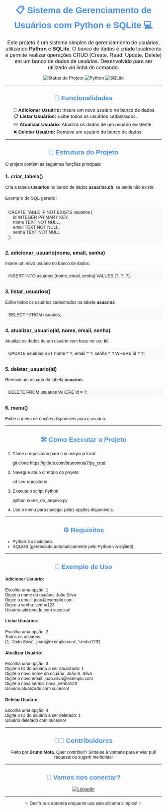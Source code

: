 <h1 align="center" style="font-family: Arial, sans-serif; color: #4A90E2;">📋 Sistema de Gerenciamento de Usuários com Python e SQLite 💻</h1>

<p align="center" style="font-family: Arial, sans-serif; max-width: 800px; margin: auto; font-size: 1.2em;">
    Este projeto é um sistema simples de gerenciamento de usuários, utilizando <strong>Python</strong> e <strong>SQLite</strong>. O banco de dados é criado localmente e permite realizar operações CRUD (Create, Read, Update, Delete) em um banco de dados de usuários. Desenvolvido para ser utilizado via linha de comando.
</p>

<p align="center">
  <img src="https://img.shields.io/badge/Status-Finalizado-brightgreen" alt="Status do Projeto">
  <img src="https://img.shields.io/badge/Python-3.x-blue" alt="Python">
  <img src="https://img.shields.io/badge/SQLite-integrado-lightgrey" alt="SQLite">
</p>

---

<h2 align="center" style="font-family: Arial, sans-serif; color: #4A90E2;">🚀 Funcionalidades</h2>

<ul style="font-family: Arial, sans-serif; font-size: 1.1em; max-width: 800px; margin: auto; list-style-type: none;">
    <li>💾 <strong>Adicionar Usuário:</strong> Insere um novo usuário no banco de dados.</li>
    <li>📋 <strong>Listar Usuários:</strong> Exibe todos os usuários cadastrados.</li>
    <li>✏️ <strong>Atualizar Usuário:</strong> Atualiza os dados de um usuário existente.</li>
    <li>❌ <strong>Deletar Usuário:</strong> Remove um usuário do banco de dados.</li>
</ul>

---

<h2 align="center" style="font-family: Arial, sans-serif; color: #4A90E2;">📂 Estrutura do Projeto</h2>
<p style="font-family: Arial, sans-serif; max-width: 800px; margin: auto;">
    O projeto contém as seguintes funções principais:
</p>

<h3 style="font-family: Arial, sans-serif;">1. criar_tabela()</h3>
<p style="font-family: Arial, sans-serif;">
    Cria a tabela <strong>usuarios</strong> no banco de dados <strong>usuarios.db</strong>, se ainda não existir.
</p>

<h4 style="font-family: Arial, sans-serif; color: #555;">Exemplo de SQL gerado:</h4>
<pre style="font-family: Arial, sans-serif; background-color: #f9f9f9; padding: 10px; border-radius: 5px;">
CREATE TABLE IF NOT EXISTS usuarios (
    id INTEGER PRIMARY KEY,
    nome TEXT NOT NULL,
    email TEXT NOT NULL,
    senha TEXT NOT NULL
);
</pre>

<h3 style="font-family: Arial, sans-serif;">2. adicionar_usuario(nome, email, senha)</h3>
<p style="font-family: Arial, sans-serif;">
    Insere um novo usuário no banco de dados.
</p>
<pre style="font-family: Arial, sans-serif; background-color: #f9f9f9; padding: 10px; border-radius: 5px;">
INSERT INTO usuarios (nome, email, senha) VALUES (?, ?, ?);
</pre>

<h3 style="font-family: Arial, sans-serif;">3. listar_usuarios()</h3>
<p style="font-family: Arial, sans-serif;">
    Exibe todos os usuários cadastrados na tabela <strong>usuarios</strong>.
</p>
<pre style="font-family: Arial, sans-serif; background-color: #f9f9f9; padding: 10px; border-radius: 5px;">
SELECT * FROM usuarios;
</pre>

<h3 style="font-family: Arial, sans-serif;">4. atualizar_usuario(id, nome, email, senha)</h3>
<p style="font-family: Arial, sans-serif;">
    Atualiza os dados de um usuário com base no seu <strong>id</strong>.
</p>
<pre style="font-family: Arial, sans-serif; background-color: #f9f9f9; padding: 10px; border-radius: 5px;">
UPDATE usuarios SET nome = ?, email = ?, senha = ? WHERE id = ?;
</pre>

<h3 style="font-family: Arial, sans-serif;">5. deletar_usuario(id)</h3>
<p style="font-family: Arial, sans-serif;">
    Remove um usuário da tabela <strong>usuarios</strong>.
</p>
<pre style="font-family: Arial, sans-serif; background-color: #f9f9f9; padding: 10px; border-radius: 5px;">
DELETE FROM usuarios WHERE id = ?;
</pre>

<h3 style="font-family: Arial, sans-serif;">6. menu()</h3>
<p style="font-family: Arial, sans-serif;">
    Exibe o menu de opções disponíveis para o usuário.
</p>

---

<h2 align="center" style="font-family: Arial, sans-serif; color: #4A90E2;">🛠️ Como Executar o Projeto</h2>
<ol style="font-family: Arial, sans-serif; max-width: 800px; margin: auto;">
    <li>Clone o repositório para sua máquina local:</li>
    <pre style="font-family: Arial, sans-serif;">git clone https://github.com/brunomota7/py_crud</pre>
    <li>Navegue até o diretório do projeto:</li>
    <pre style="font-family: Arial, sans-serif;">cd seu-repositorio</pre>
    <li>Execute o script Python:</li>
    <pre style="font-family: Arial, sans-serif;">python nome_do_arquivo.py</pre>
    <li>Use o menu para navegar pelas opções disponíveis.</li>
</ol>

---

<h2 align="center" style="font-family: Arial, sans-serif; color: #4A90E2;">⚙️ Requisitos</h2>
<ul style="font-family: Arial, sans-serif; max-width: 800px; margin: auto;">
    <li>Python 3.x instalado.</li>
    <li>SQLite3 (gerenciado automaticamente pelo Python via sqlite3).</li>
</ul>

---

<h2 align="center" style="font-family: Arial, sans-serif; color: #4A90E2;">📌 Exemplo de Uso</h2>

<h4 style="font-family: Arial, sans-serif;">Adicionar Usuário:</h4>
<pre style="font-family: Arial, sans-serif;">
Escolha uma opção: 1
Digite o nome do usuário: João Silva
Digite o email: joao@exemplo.com
Digite a senha: senha123
Usuário adicionado com sucesso!</pre>

<h4 style="font-family: Arial, sans-serif;">Listar Usuários:</h4>
<pre style="font-family: Arial, sans-serif;">
Escolha uma opção: 2
Todos os usuários:
(1, 'João Silva', 'joao@exemplo.com', 'senha123')</pre>

<h4 style="font-family: Arial, sans-serif;">Atualizar Usuário:</h4>
<pre style="font-family: Arial, sans-serif;">
Escolha uma opção: 3
Digite o ID do usuário a ser atualizado: 1
Digite o novo nome do usuário: João S. Silva
Digite o novo email: joao.silva@exemplo.com
Digite a nova senha: nova_senha123
Usuário atualizado com sucesso!</pre>

<h4 style="font-family: Arial, sans-serif;">Deletar Usuário:</h4>
<pre style="font-family: Arial, sans-serif;">
Escolha uma opção: 4
Digite o ID do usuário a ser deletado: 1
Usuário deletado com sucesso!</pre>

---

<h2 align="center" style="font-family: Arial, sans-serif; color: #4A90E2;">🧑‍💻 Contribuidores</h2>
<p align="center" style="font-family: Arial, sans-serif;">
    Feito por <strong>Bruno Mota</strong>. 
    Quer contribuir? Sinta-se à vontade para enviar pull requests ou sugerir melhorias!
</p>

---

<h2 align="center" style="font-family: Arial, sans-serif; color: #4A90E2;">🔗 Vamos nos conectar?</h2>
<p align="center">
  <a href="https://www.linkedin.com/in/bruno-mota-dev/" target="_blank">
    <img src="https://img.shields.io/badge/LinkedIn-0077B5?style=for-the-badge&logo=linkedin&logoColor=white" alt="LinkedIn">
  </a>
</p>

---

<p align="center" style="font-family: Arial, sans-serif;">✨ Desfrute e aprenda enquanto usa este sistema simples! ✨</p>
